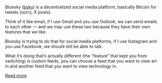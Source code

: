 Bluesky ([bsky](bsky.app)) is a decentralized social media platform, basically Bitcoin for tweets (sorry, X posts).

Think of it like email, if I use Gmail and you use Outlook, we can send emails to each other — and we may use these two because they have their own features that we like.

Bluesky is trying to do that for social media platforms, if I use Instagram and you use Facebook, we should still be able to talk.

What it’s doing that’s actually different (the “feature” that kept you from switching) is custom feeds, you can choose a feed that you want to view art in and another feed that you want to view technology in.

[Read more](bsky.social)